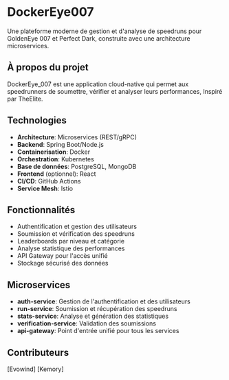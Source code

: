 # DockerEye007

Une plateforme moderne de gestion et d'analyse de speedruns pour GoldenEye 007 et Perfect Dark, construite avec une architecture microservices.

## À propos du projet

DockerEye_007 est une application cloud-native qui permet aux speedrunners de soumettre, vérifier et analyser leurs performances, Inspiré par TheElite.

## Technologies

- **Architecture**: Microservices (REST/gRPC)
- **Backend**: Spring Boot/Node.js
- **Containerisation**: Docker
- **Orchestration**: Kubernetes
- **Base de données**: PostgreSQL, MongoDB
- **Frontend** (optionnel): React
- **CI/CD**: GitHub Actions
- **Service Mesh**: Istio

## Fonctionnalités

- Authentification et gestion des utilisateurs
- Soumission et vérification des speedruns
- Leaderboards par niveau et catégorie
- Analyse statistique des performances
- API Gateway pour l'accès unifié
- Stockage sécurisé des données

## Microservices

- **auth-service**: Gestion de l'authentification et des utilisateurs
- **run-service**: Soumission et récupération des speedruns
- **stats-service**: Analyse et génération des statistiques
- **verification-service**: Validation des soumissions
- **api-gateway**: Point d'entrée unifié pour tous les services

## Contributeurs

[Evowind]
[Kemory]
